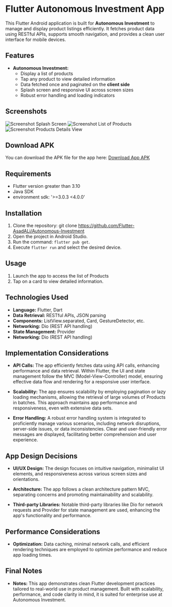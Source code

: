 # Flutter Autonomous Investment App

This Flutter Android application is built for **Autonomous Investment** to manage and display product listings efficiently. It fetches product data using RESTful APIs, supports smooth navigation, and provides a clean user interface for mobile devices.

## Features

- **Autonomous Investment:**
    - Display a list of products
    - Tap any product to view detailed information
    - Data fetched once and paginated on the **client side**
    - Splash screen and responsive UI across screen sizes
    - Robust error handling and loading indicators
  
## Screenshots

![Screenshot Splash Screen](https://github.com/Flutter-AsadALi/Autonomous-Investment/blob/main/assets/images/splash_1.png)
![Screenshot List of Products](https://github.com/Flutter-AsadALi/Autonomous-Investment/blob/main/assets/images/list_view.png)
![Screenshot Products Details View](https://github.com/Flutter-AsadALi/Autonomous-Investment/blob/main/assets/images/details_view.png)


## Download APK

You can download the APK file for the app here: [Download App APK](https://github.com/Flutter-AsadALi/Autonomous-Investment/blob/main/assets/images/app-release_1.apk)
## Requirements

- Flutter version greater than 3.10
- Java SDK
- environment sdk: '>=3.0.3 <4.0.0'

## Installation

1. Clone the repository:
   git clone https://github.com/Flutter-AsadALi/Autonomous-Investment
2. Open the project in Android Studio.
3. Run the command: `flutter pub get`.
4. Execute `flutter run` and select the desired device.

## Usage

1. Launch the app to access the list of Products
2. Tap on a card to view detailed information.

## Technologies Used

- **Language:** Flutter, Dart
- **Data Retrieval:** RESTful APIs, JSON parsing
- **Components:**  ListView.separated, Card, GestureDetector, etc.
- **Networking:** Dio (REST API handling)
- **State Management:** Provider
- **Networking:** Dio (REST API handling)




## Implementation Considerations

- **API Calls:** The app efficiently fetches data using API calls, enhancing performance and data retrieval. Within Flutter, the UI and state management follow the MVC (Model-View-Controller) model, ensuring effective data flow and rendering for a responsive user interface.

- **Scalability:** The app ensures scalability by employing pagination or lazy loading mechanisms, allowing the retrieval of large volumes of Products in batches. This approach maintains app performance and responsiveness, even with extensive data sets.

- **Error Handling:** A robust error handling system is integrated to proficiently manage various scenarios, including network disruptions, server-side issues, or data inconsistencies. Clear and user-friendly error messages are displayed, facilitating better comprehension and user experience.

## App Design Decisions

- **UI/UX Design:** The design focuses on intuitive navigation, minimalist UI elements, and responsiveness across various screen sizes and orientations.

- **Architecture:** The app follows a clean architecture pattern MVC, separating concerns and promoting maintainability and scalability.

- **Third-party Libraries:** Notable third-party libraries like Dio for network requests and Provider for state management are used, enhancing the app's functionality and performance.

## Performance Considerations

- **Optimization:** Data caching, minimal network calls, and efficient rendering techniques are employed to optimize performance and reduce app loading times.
## Final Notes

- **Notes:** This app demonstrates clean Flutter development practices tailored to real-world use in product management. Built with scalability, performance, and code clarity in mind, it is suited for enterprise use at Autonomous Investment.





